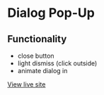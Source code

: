 # Dialog Pop-Up
## Functionality
- close button
- light dismiss (click outside)
- animate dialog in

[View live site](https://apcurran.github.io/ui-components-dialog-popup)